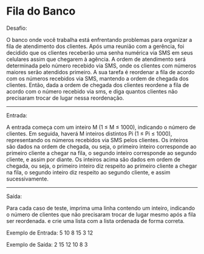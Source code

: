 # Fila do Banco

Desafio:

O banco onde você trabalha está enfrentando problemas para organizar 
a fila de atendimento dos clientes. Após uma reunião com a gerência, 
foi decidido que os clientes receberão uma senha numérica via SMS em seus celulares 
assim que chegarem à agência. A ordem de atendimento será determinada pelo número
recebido via SMS, onde os clientes com números maiores serão atendidos primeiro.
A sua tarefa é reordenar a fila de acordo com os números recebidos via SMS,
mantendo a ordem de chegada dos clientes. 
Então, dada a ordem de chegada dos clientes reordene a fila de
acordo com o número recebido via sms, e diga quantos clientes não
precisaram trocar de lugar nessa reordenação.

---

Entrada:

A entrada começa com um inteiro M (1 ≤ M ≤ 1000), indicando o número de clientes. 
Em seguida, haverá M inteiros distintos Pi (1 ≤ Pi ≤ 1000), 
representando os números recebidos via SMS pelos clientes. 
Os inteiros são dados na ordem de chegada, ou seja, 
o primeiro inteiro corresponde ao primeiro cliente a chegar na fila, 
o segundo inteiro corresponde ao segundo cliente, e assim por diante.
 Os inteiros acima são dados em ordem de chegada, ou seja, o primeiro
inteiro diz respeito ao primeiro cliente a chegar na fila, o segundo
inteiro diz respeito ao segundo cliente, e assim sucessivamente.

---

Saída:

Para cada caso de teste, imprima uma linha contendo um inteiro, 
indicando o número de clientes que não precisaram trocar de lugar mesmo após a fila 
ser reordenada. e crie uma lista com a lista ordenada de forma correta.


Exemplo de Entrada:
5
10 8 15 3 12

Exemplo de Saída:
2
15 12 10 8 3 